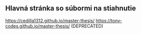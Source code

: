 ## Hlavná stránka so súbormi na stiahnutie
https://cedilla1312.github.io/master-thesis/
https://tony-codes.github.io/master-thesis/ (DEPRECATED)
